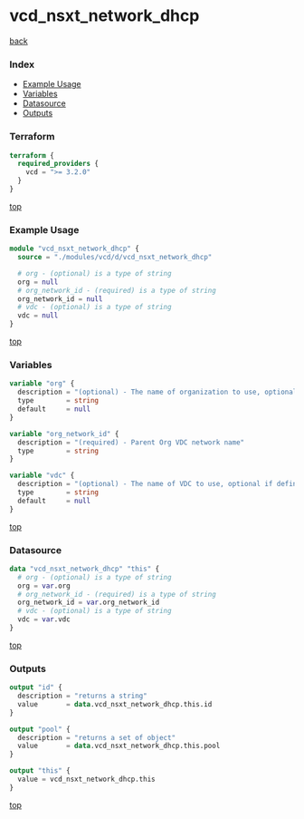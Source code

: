 # vcd_nsxt_network_dhcp

[back](../vcd.md)

### Index

- [Example Usage](#example-usage)
- [Variables](#variables)
- [Datasource](#datasource)
- [Outputs](#outputs)

### Terraform

```terraform
terraform {
  required_providers {
    vcd = ">= 3.2.0"
  }
}
```

[top](#index)

### Example Usage

```terraform
module "vcd_nsxt_network_dhcp" {
  source = "./modules/vcd/d/vcd_nsxt_network_dhcp"

  # org - (optional) is a type of string
  org = null
  # org_network_id - (required) is a type of string
  org_network_id = null
  # vdc - (optional) is a type of string
  vdc = null
}
```

[top](#index)

### Variables

```terraform
variable "org" {
  description = "(optional) - The name of organization to use, optional if defined at provider level. Useful when connected as sysadmin working across different organizations"
  type        = string
  default     = null
}

variable "org_network_id" {
  description = "(required) - Parent Org VDC network name"
  type        = string
}

variable "vdc" {
  description = "(optional) - The name of VDC to use, optional if defined at provider level"
  type        = string
  default     = null
}
```

[top](#index)

### Datasource

```terraform
data "vcd_nsxt_network_dhcp" "this" {
  # org - (optional) is a type of string
  org = var.org
  # org_network_id - (required) is a type of string
  org_network_id = var.org_network_id
  # vdc - (optional) is a type of string
  vdc = var.vdc
}
```

[top](#index)

### Outputs

```terraform
output "id" {
  description = "returns a string"
  value       = data.vcd_nsxt_network_dhcp.this.id
}

output "pool" {
  description = "returns a set of object"
  value       = data.vcd_nsxt_network_dhcp.this.pool
}

output "this" {
  value = vcd_nsxt_network_dhcp.this
}
```

[top](#index)